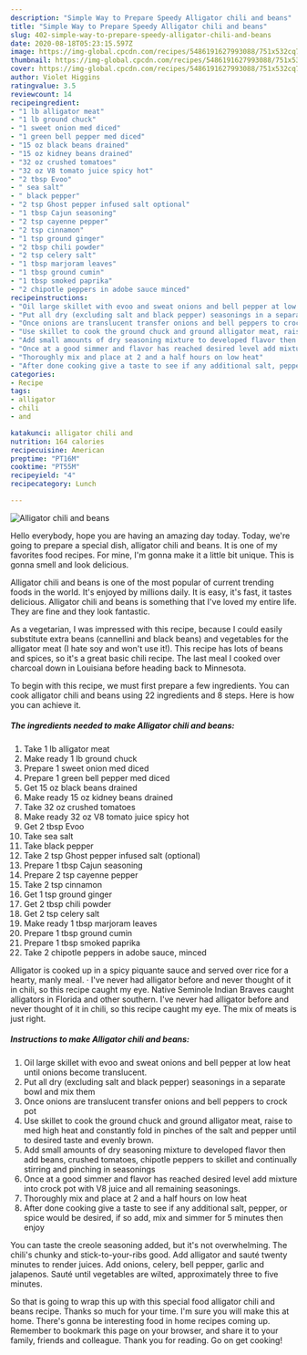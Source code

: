 ```yaml
---
description: "Simple Way to Prepare Speedy Alligator chili and beans"
title: "Simple Way to Prepare Speedy Alligator chili and beans"
slug: 402-simple-way-to-prepare-speedy-alligator-chili-and-beans
date: 2020-08-18T05:23:15.597Z
image: https://img-global.cpcdn.com/recipes/5486191627993088/751x532cq70/alligator-chili-and-beans-recipe-main-photo.jpg
thumbnail: https://img-global.cpcdn.com/recipes/5486191627993088/751x532cq70/alligator-chili-and-beans-recipe-main-photo.jpg
cover: https://img-global.cpcdn.com/recipes/5486191627993088/751x532cq70/alligator-chili-and-beans-recipe-main-photo.jpg
author: Violet Higgins
ratingvalue: 3.5
reviewcount: 14
recipeingredient:
- "1 lb alligator meat"
- "1 lb ground chuck"
- "1 sweet onion med diced"
- "1 green bell pepper med diced"
- "15 oz black beans drained"
- "15 oz kidney beans drained"
- "32 oz crushed tomatoes"
- "32 oz V8 tomato juice spicy hot"
- "2 tbsp Evoo"
- " sea salt"
- " black pepper"
- "2 tsp Ghost pepper infused salt optional"
- "1 tbsp Cajun seasoning"
- "2 tsp cayenne pepper"
- "2 tsp cinnamon"
- "1 tsp ground ginger"
- "2 tbsp chili powder"
- "2 tsp celery salt"
- "1 tbsp marjoram leaves"
- "1 tbsp ground cumin"
- "1 tbsp smoked paprika"
- "2 chipotle peppers in adobe sauce minced"
recipeinstructions:
- "Oil large skillet with evoo and sweat onions and bell pepper at low heat until onions become translucent."
- "Put all dry (excluding salt and black pepper) seasonings in a separate bowl and mix them"
- "Once onions are translucent transfer onions and bell peppers to crock pot"
- "Use skillet to cook the ground chuck and ground alligator meat, raise to med high heat and constantly fold in pinches of the salt and pepper until to desired taste and evenly brown."
- "Add small amounts of dry seasoning mixture to developed flavor then add beans, crushed tomatoes, chipotle peppers to skillet and continually stirring and pinching in seasonings"
- "Once at a good simmer and flavor has reached desired level add mixture into crock pot with V8 juice and all remaining seasonings."
- "Thoroughly mix and place at 2 and a half hours on low heat"
- "After done cooking give a taste to see if any additional salt, pepper, or spice would be desired, if so add, mix and simmer for 5 minutes then enjoy"
categories:
- Recipe
tags:
- alligator
- chili
- and

katakunci: alligator chili and 
nutrition: 164 calories
recipecuisine: American
preptime: "PT16M"
cooktime: "PT55M"
recipeyield: "4"
recipecategory: Lunch

---
```



![Alligator chili and beans](https://img-global.cpcdn.com/recipes/5486191627993088/751x532cq70/alligator-chili-and-beans-recipe-main-photo.jpg)

Hello everybody, hope you are having an amazing day today. Today, we're going to prepare a special dish, alligator chili and beans. It is one of my favorites food recipes. For mine, I'm gonna make it a little bit unique. This is gonna smell and look delicious.

Alligator chili and beans is one of the most popular of current trending foods in the world. It's enjoyed by millions daily. It is easy, it's fast, it tastes delicious. Alligator chili and beans is something that I've loved my entire life. They are fine and they look fantastic.

As a vegetarian, I was impressed with this recipe, because I could easily substitute extra beans (cannellini and black beans) and vegetables for the alligator meat (I hate soy and won&#39;t use it!). This recipe has lots of beans and spices, so it&#39;s a great basic chili recipe. The last meal I cooked over charcoal down in Louisiana before heading back to Minnesota.


To begin with this recipe, we must first prepare a few ingredients. You can cook alligator chili and beans using 22 ingredients and 8 steps. Here is how you can achieve it.

<!--inarticleads1-->

##### The ingredients needed to make Alligator chili and beans:

1. Take 1 lb alligator meat
1. Make ready 1 lb ground chuck
1. Prepare 1 sweet onion med diced
1. Prepare 1 green bell pepper med diced
1. Get 15 oz black beans drained
1. Make ready 15 oz kidney beans drained
1. Take 32 oz crushed tomatoes
1. Make ready 32 oz V8 tomato juice spicy hot
1. Get 2 tbsp Evoo
1. Take  sea salt
1. Take  black pepper
1. Take 2 tsp Ghost pepper infused salt (optional)
1. Prepare 1 tbsp Cajun seasoning
1. Prepare 2 tsp cayenne pepper
1. Take 2 tsp cinnamon
1. Get 1 tsp ground ginger
1. Get 2 tbsp chili powder
1. Get 2 tsp celery salt
1. Make ready 1 tbsp marjoram leaves
1. Prepare 1 tbsp ground cumin
1. Prepare 1 tbsp smoked paprika
1. Take 2 chipotle peppers in adobe sauce, minced


Alligator is cooked up in a spicy piquante sauce and served over rice for a hearty, manly meal. · I&#39;ve never had alligator before and never thought of it in chili, so this recipe caught my eye. Native Seminole Indian Braves caught alligators in Florida and other southern. I&#39;ve never had alligator before and never thought of it in chili, so this recipe caught my eye. The mix of meats is just right. 

<!--inarticleads2-->

##### Instructions to make Alligator chili and beans:

1. Oil large skillet with evoo and sweat onions and bell pepper at low heat until onions become translucent.
1. Put all dry (excluding salt and black pepper) seasonings in a separate bowl and mix them
1. Once onions are translucent transfer onions and bell peppers to crock pot
1. Use skillet to cook the ground chuck and ground alligator meat, raise to med high heat and constantly fold in pinches of the salt and pepper until to desired taste and evenly brown.
1. Add small amounts of dry seasoning mixture to developed flavor then add beans, crushed tomatoes, chipotle peppers to skillet and continually stirring and pinching in seasonings
1. Once at a good simmer and flavor has reached desired level add mixture into crock pot with V8 juice and all remaining seasonings.
1. Thoroughly mix and place at 2 and a half hours on low heat
1. After done cooking give a taste to see if any additional salt, pepper, or spice would be desired, if so add, mix and simmer for 5 minutes then enjoy


You can taste the creole seasoning added, but it&#39;s not overwhelming. The chili&#39;s chunky and stick-to-your-ribs good. Add alligator and sauté twenty minutes to render juices. Add onions, celery, bell pepper, garlic and jalapenos. Sauté until vegetables are wilted, approximately three to five minutes. 

So that is going to wrap this up with this special food alligator chili and beans recipe. Thanks so much for your time. I'm sure you will make this at home. There's gonna be interesting food in home recipes coming up. Remember to bookmark this page on your browser, and share it to your family, friends and colleague. Thank you for reading. Go on get cooking!
